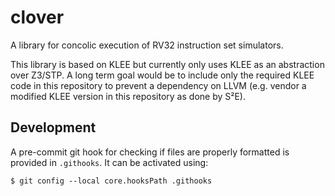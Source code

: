 # clover

A library for concolic execution of RV32 instruction set simulators.

This library is based on KLEE but currently only uses KLEE as an
abstraction over Z3/STP. A long term goal would be to include only the
required KLEE code in this repository to prevent a dependency on LLVM
(e.g. vendor a modified KLEE version in this repository as done by S²E).

## Development

A pre-commit git hook for checking if files are properly formatted is
provided in `.githooks`. It can be activated using:

	$ git config --local core.hooksPath .githooks
